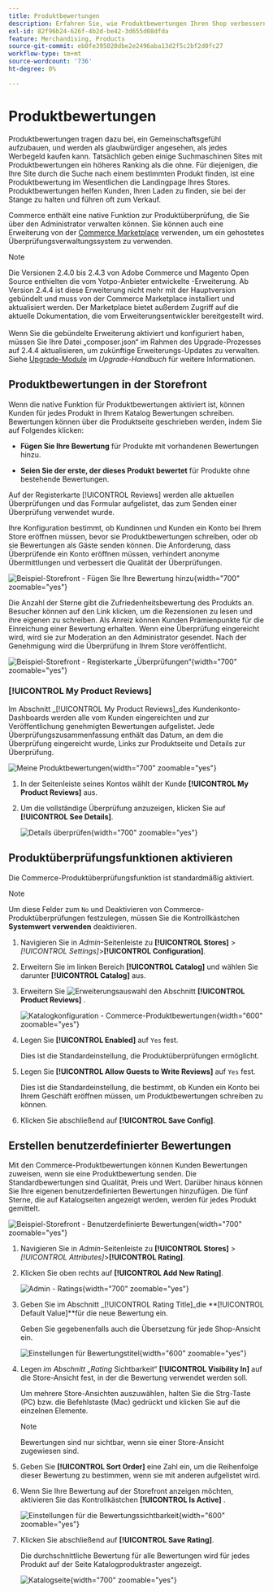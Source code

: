 ```yaml
---
title: Produktbewertungen
description: Erfahren Sie, wie Produktbewertungen Ihren Shop verbessern und Ihren Produkten mehr Glaubwürdigkeit verleihen können.
exl-id: 82f96b24-626f-4b2d-be42-3d655d08dfda
feature: Merchandising, Products
source-git-commit: eb0fe395020dbe2e2496aba13d2f5c2bf2d0fc27
workflow-type: tm+mt
source-wordcount: '736'
ht-degree: 0%

---
```


# Produktbewertungen

Produktbewertungen tragen dazu bei, ein Gemeinschaftsgefühl aufzubauen, und werden als glaubwürdiger angesehen, als jedes Werbegeld kaufen kann. Tatsächlich geben einige Suchmaschinen Sites mit Produktbewertungen ein höheres Ranking als die ohne. Für diejenigen, die Ihre Site durch die Suche nach einem bestimmten Produkt finden, ist eine Produktbewertung im Wesentlichen die Landingpage Ihres Stores. Produktbewertungen helfen Kunden, Ihren Laden zu finden, sie bei der Stange zu halten und führen oft zum Verkauf.

Commerce enthält eine native Funktion zur Produktüberprüfung, die Sie über den Administrator verwalten können. Sie können auch eine Erweiterung von der [Commerce Marketplace](../getting-started/commerce-marketplace.md) verwenden, um ein gehostetes Überprüfungsverwaltungssystem zu verwenden.

>[!NOTE]
>
>Die Versionen 2.4.0 bis 2.4.3 von Adobe Commerce und Magento Open Source enthielten die vom Yotpo-Anbieter entwickelte -Erweiterung. Ab Version 2.4.4 ist diese Erweiterung nicht mehr mit der Hauptversion gebündelt und muss von der Commerce Marketplace installiert und aktualisiert werden. Der Marketplace bietet außerdem Zugriff auf die aktuelle Dokumentation, die vom Erweiterungsentwickler bereitgestellt wird.
><br><br>
>Wenn Sie die gebündelte Erweiterung aktiviert und konfiguriert haben, müssen Sie Ihre Datei „composer.json“ im Rahmen des Upgrade-Prozesses auf 2.4.4 aktualisieren, um zukünftige Erweiterungs-Updates zu verwalten. Siehe [Upgrade-Module](https://experienceleague.adobe.com/docs/commerce-operations/upgrade-guide/modules/upgrade.html) im _Upgrade-Handbuch_ für weitere Informationen.

## Produktbewertungen in der Storefront

Wenn die native Funktion für Produktbewertungen aktiviert ist, können Kunden für jedes Produkt in Ihrem Katalog Bewertungen schreiben. Bewertungen können über die Produktseite geschrieben werden, indem Sie auf Folgendes klicken:

- **Fügen Sie Ihre Bewertung** für Produkte mit vorhandenen Bewertungen hinzu.

- **Seien Sie der erste, der dieses Produkt bewertet** für Produkte ohne bestehende Bewertungen.

Auf der Registerkarte [!UICONTROL Reviews] werden alle aktuellen Überprüfungen und das Formular aufgelistet, das zum Senden einer Überprüfung verwendet wurde.

Ihre Konfiguration bestimmt, ob Kundinnen und Kunden ein Konto bei Ihrem Store eröffnen müssen, bevor sie Produktbewertungen schreiben, oder ob sie Bewertungen als Gäste senden können. Die Anforderung, dass Überprüfende ein Konto eröffnen müssen, verhindert anonyme Übermittlungen und verbessert die Qualität der Überprüfungen.

![Beispiel-Storefront - Fügen Sie Ihre Bewertung hinzu](./assets/storefront-review-this-product.png){width="700" zoomable="yes"}

Die Anzahl der Sterne gibt die Zufriedenheitsbewertung des Produkts an. Besucher können auf den Link klicken, um die Rezensionen zu lesen und ihre eigenen zu schreiben. Als Anreiz können Kunden Prämienpunkte für die Einreichung einer Bewertung erhalten. Wenn eine Überprüfung eingereicht wird, wird sie zur Moderation an den Administrator gesendet. Nach der Genehmigung wird die Überprüfung in Ihrem Store veröffentlicht.

![Beispiel-Storefront - Registerkarte „Überprüfungen“](./assets/storefront-reviews-tab.png){width="700" zoomable="yes"}

### [!UICONTROL My Product Reviews]

Im Abschnitt _[!UICONTROL My Product Reviews]_des Kundenkonto-Dashboards werden alle vom Kunden eingereichten und zur Veröffentlichung genehmigten Bewertungen aufgelistet. Jede Überprüfungszusammenfassung enthält das Datum, an dem die Überprüfung eingereicht wurde, Links zur Produktseite und Details zur Überprüfung.

![Meine Produktbewertungen](./assets/account-dashboard-my-product-reviews.png){width="700" zoomable="yes"}

1. In der Seitenleiste seines Kontos wählt der Kunde **[!UICONTROL My Product Reviews]** aus.

1. Um die vollständige Überprüfung anzuzeigen, klicken Sie auf **[!UICONTROL See Details]**.

   ![Details überprüfen](./assets/account-dashboard-my-product-reviews-details.png){width="700" zoomable="yes"}

## Produktüberprüfungsfunktionen aktivieren

Die Commerce-Produktüberprüfungsfunktion ist standardmäßig aktiviert.

>[!NOTE]
>
>Um diese Felder zum `No` und Deaktivieren von Commerce-Produktüberprüfungen festzulegen, müssen Sie die Kontrollkästchen **Systemwert verwenden** deaktivieren.

1. Navigieren Sie in _Admin_-Seitenleiste zu **[!UICONTROL Stores]** > _[!UICONTROL Settings]_>**[!UICONTROL Configuration]**.

1. Erweitern Sie im linken Bereich **[!UICONTROL Catalog]** und wählen Sie darunter **[!UICONTROL Catalog]** aus.

1. Erweitern Sie ![Erweiterungsauswahl](../assets/icon-display-expand.png) den Abschnitt **[!UICONTROL Product Reviews]** .

   ![Katalogkonfiguration - Commerce-Produktbewertungen](../configuration-reference/catalog/assets/catalog-product-reviews.png){width="600" zoomable="yes"}

1. Legen Sie **[!UICONTROL Enabled]** auf `Yes` fest.

   Dies ist die Standardeinstellung, die Produktüberprüfungen ermöglicht.

1. Legen Sie **[!UICONTROL Allow Guests to Write Reviews]** auf `Yes` fest.

   Dies ist die Standardeinstellung, die bestimmt, ob Kunden ein Konto bei Ihrem Geschäft eröffnen müssen, um Produktbewertungen schreiben zu können.

1. Klicken Sie abschließend auf **[!UICONTROL Save Config]**.

## Erstellen benutzerdefinierter Bewertungen

Mit den Commerce-Produktbewertungen können Kunden Bewertungen zuweisen, wenn sie eine Produktbewertung senden. Die Standardbewertungen sind Qualität, Preis und Wert. Darüber hinaus können Sie Ihre eigenen benutzerdefinierten Bewertungen hinzufügen. Die fünf Sterne, die auf Katalogseiten angezeigt werden, werden für jedes Produkt gemittelt.

![Beispiel-Storefront - Benutzerdefinierte Bewertungen](./assets/attribute-custom-ratings-review.png){width="700" zoomable="yes"}

1. Navigieren Sie in _Admin_-Seitenleiste zu **[!UICONTROL Stores]** > _[!UICONTROL Attributes]_>**[!UICONTROL Rating]**.

1. Klicken Sie oben rechts auf **[!UICONTROL Add New Rating]**.

   ![Admin - Ratings](./assets/product-reviews-rating.png){width="700" zoomable="yes"}

1. Geben Sie im Abschnitt _[!UICONTROL Rating Title]_die **[!UICONTROL Default Value]**für die neue Bewertung ein.

   Geben Sie gegebenenfalls auch die Übersetzung für jede Shop-Ansicht ein.

   ![Einstellungen für Bewertungstitel](./assets/product-rating-title.png){width="600" zoomable="yes"}

1. Legen _im Abschnitt „Rating_ Sichtbarkeit“ **[!UICONTROL Visibility In]** auf die Store-Ansicht fest, in der die Bewertung verwendet werden soll.

   Um mehrere Store-Ansichten auszuwählen, halten Sie die Strg-Taste (PC) bzw. die Befehlstaste (Mac) gedrückt und klicken Sie auf die einzelnen Elemente.

   >[!NOTE]
   >
   >Bewertungen sind nur sichtbar, wenn sie einer Store-Ansicht zugewiesen sind.

1. Geben Sie **[!UICONTROL Sort Order]** eine Zahl ein, um die Reihenfolge dieser Bewertung zu bestimmen, wenn sie mit anderen aufgelistet wird.

1. Wenn Sie Ihre Bewertung auf der Storefront anzeigen möchten, aktivieren Sie das Kontrollkästchen **[!UICONTROL Is Active]** .

   ![Einstellungen für die Bewertungssichtbarkeit](./assets/product-rating-visibility.png){width="600" zoomable="yes"}

1. Klicken Sie abschließend auf **[!UICONTROL Save Rating]**.

   Die durchschnittliche Bewertung für alle Bewertungen wird für jedes Produkt auf der Seite Katalogproduktraster angezeigt.

   ![Katalogseite](./assets/catalog-rating-page.png){width="700" zoomable="yes"}
